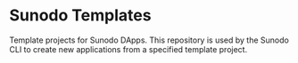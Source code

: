 # Sunodo Templates

Template projects for Sunodo DApps. This repository is used by the Sunodo CLI to create new applications from a specified template project.
